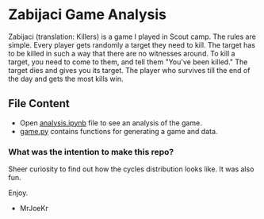 # Zabijaci Game Analysis

Zabijaci (translation: Killers) is a game I played in Scout camp. The rules are simple. Every player gets randomly a target they need to kill. The target has to be killed in such a way that there are no witnesses around. To kill a target, you need to come to them, and tell them "You've been killed." The target dies and gives you its target. The player who survives till the end of the day and gets the most kills win.

## File Content

* Open [analysis.ipynb](./analysis.ipynb) file to see an analysis of the game.
* [game.py](./game.py) contains functions for generating a game and data.

### What was the intention to make this repo?

Sheer curiosity to find out how the cycles distribution looks like. It was also fun.

Enjoy.
- MrJoeKr